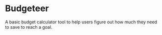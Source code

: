 # Budgeteer

A basic budget calculator tool to help users figure out how much they need to save to reach a goal.

